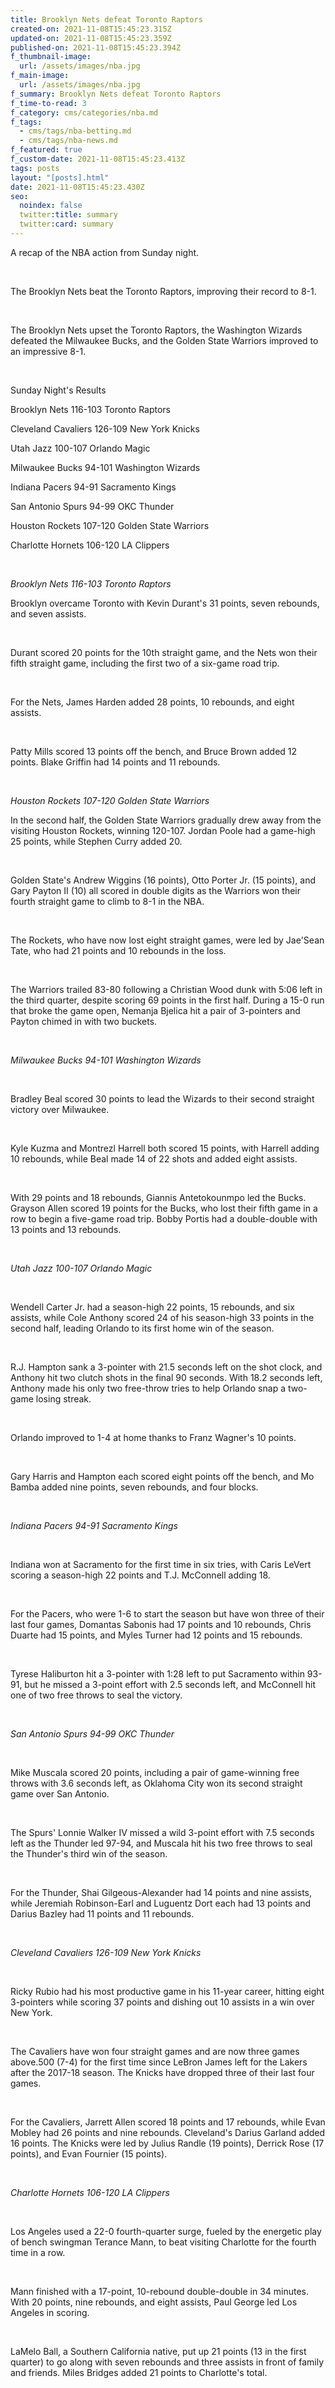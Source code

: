 ```yaml
---
title: Brooklyn Nets defeat Toronto Raptors
created-on: 2021-11-08T15:45:23.315Z
updated-on: 2021-11-08T15:45:23.359Z
published-on: 2021-11-08T15:45:23.394Z
f_thumbnail-image:
  url: /assets/images/nba.jpg
f_main-image:
  url: /assets/images/nba.jpg
f_summary: Brooklyn Nets defeat Toronto Raptors
f_time-to-read: 3
f_category: cms/categories/nba.md
f_tags:
  - cms/tags/nba-betting.md
  - cms/tags/nba-news.md
f_featured: true
f_custom-date: 2021-11-08T15:45:23.413Z
tags: posts
layout: "[posts].html"
date: 2021-11-08T15:45:23.430Z
seo:
  noindex: false
  twitter:title: summary
  twitter:card: summary
---
```

A recap of the NBA action from Sunday night. 

 

The Brooklyn Nets beat the Toronto Raptors, improving their record to 8-1. 

 

The Brooklyn Nets upset the Toronto Raptors, the Washington Wizards defeated the Milwaukee Bucks, and the Golden State Warriors improved to an impressive 8-1.

 

Sunday Night's Results

Brooklyn Nets 116-103 Toronto Raptors 

Cleveland Cavaliers 126-109 New York Knicks

Utah Jazz 100-107 Orlando Magic

Milwaukee Bucks 94-101 Washington Wizards

Indiana Pacers 94-91 Sacramento Kings

San Antonio Spurs 94-99 OKC Thunder

Houston Rockets 107-120 Golden State Warriors

Charlotte Hornets 106-120 LA Clippers

 

*Brooklyn Nets 116-103 Toronto Raptors* 



Brooklyn overcame Toronto with Kevin Durant's 31 points, seven rebounds, and seven assists. 

 

Durant scored 20 points for the 10th straight game, and the Nets won their fifth straight game, including the first two of a six-game road trip.

 

For the Nets, James Harden added 28 points, 10 rebounds, and eight assists. 

 

Patty Mills scored 13 points off the bench, and Bruce Brown added 12 points. Blake Griffin had 14 points and 11 rebounds.

 

*Houston Rockets 107-120 Golden State Warriors*



In the second half, the Golden State Warriors gradually drew away from the visiting Houston Rockets, winning 120-107. Jordan Poole had a game-high 25 points, while Stephen Curry added 20. 

 

Golden State's Andrew Wiggins (16 points), Otto Porter Jr. (15 points), and Gary Payton II (10) all scored in double digits as the Warriors won their fourth straight game to climb to 8-1 in the NBA.

 

The Rockets, who have now lost eight straight games, were led by Jae'Sean Tate, who had 21 points and 10 rebounds in the loss.

 

The Warriors trailed 83-80 following a Christian Wood dunk with 5:06 left in the third quarter, despite scoring 69 points in the first half. During a 15-0 run that broke the game open, Nemanja Bjelica hit a pair of 3-pointers and Payton chimed in with two buckets.

 

*Milwaukee Bucks 94-101 Washington Wizards*

 

Bradley Beal scored 30 points to lead the Wizards to their second straight victory over Milwaukee. 

 

Kyle Kuzma and Montrezl Harrell both scored 15 points, with Harrell adding 10 rebounds, while Beal made 14 of 22 shots and added eight assists. 

 

With 29 points and 18 rebounds, Giannis Antetokounmpo led the Bucks. Grayson Allen scored 19 points for the Bucks, who lost their fifth game in a row to begin a five-game road trip. Bobby Portis had a double-double with 13 points and 13 rebounds.

 

*Utah Jazz 100-107 Orlando Magic*

 

Wendell Carter Jr. had a season-high 22 points, 15 rebounds, and six assists, while Cole Anthony scored 24 of his season-high 33 points in the second half, leading Orlando to its first home win of the season.

 

R.J. Hampton sank a 3-pointer with 21.5 seconds left on the shot clock, and Anthony hit two clutch shots in the final 90 seconds. With 18.2 seconds left, Anthony made his only two free-throw tries to help Orlando snap a two-game losing streak. 

 

Orlando improved to 1-4 at home thanks to Franz Wagner's 10 points. 

 

Gary Harris and Hampton each scored eight points off the bench, and Mo Bamba added nine points, seven rebounds, and four blocks.

 

*Indiana Pacers 94-91 Sacramento Kings*

 

Indiana won at Sacramento for the first time in six tries, with Caris LeVert scoring a season-high 22 points and T.J. McConnell adding 18. 

 

For the Pacers, who were 1-6 to start the season but have won three of their last four games, Domantas Sabonis had 17 points and 10 rebounds, Chris Duarte had 15 points, and Myles Turner had 12 points and 15 rebounds. 

 

Tyrese Haliburton hit a 3-pointer with 1:28 left to put Sacramento within 93-91, but he missed a 3-point effort with 2.5 seconds left, and McConnell hit one of two free throws to seal the victory.

 

*San Antonio Spurs 94-99 OKC Thunder*

 

Mike Muscala scored 20 points, including a pair of game-winning free throws with 3.6 seconds left, as Oklahoma City won its second straight game over San Antonio. 

 

The Spurs' Lonnie Walker IV missed a wild 3-point effort with 7.5 seconds left as the Thunder led 97-94, and Muscala hit his two free throws to seal the Thunder's third win of the season. 

 

For the Thunder, Shai Gilgeous-Alexander had 14 points and nine assists, while Jeremiah Robinson-Earl and Luguentz Dort each had 13 points and Darius Bazley had 11 points and 11 rebounds.

 

*Cleveland Cavaliers 126-109 New York Knicks*

 

Ricky Rubio had his most productive game in his 11-year career, hitting eight 3-pointers while scoring 37 points and dishing out 10 assists in a win over New York. 

 

The Cavaliers have won four straight games and are now three games above.500 (7-4) for the first time since LeBron James left for the Lakers after the 2017-18 season. The Knicks have dropped three of their last four games. 

 

For the Cavaliers, Jarrett Allen scored 18 points and 17 rebounds, while Evan Mobley had 26 points and nine rebounds. Cleveland's Darius Garland added 16 points. The Knicks were led by Julius Randle (19 points), Derrick Rose (17 points), and Evan Fournier (15 points).

 

*Charlotte Hornets 106-120 LA Clippers*

 

Los Angeles used a 22-0 fourth-quarter surge, fueled by the energetic play of bench swingman Terance Mann, to beat visiting Charlotte for the fourth time in a row.

 

Mann finished with a 17-point, 10-rebound double-double in 34 minutes. With 20 points, nine rebounds, and eight assists, Paul George led Los Angeles in scoring. 

 

LaMelo Ball, a Southern California native, put up 21 points (13 in the first quarter) to go along with seven rebounds and three assists in front of family and friends. Miles Bridges added 21 points to Charlotte's total.